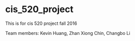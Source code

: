 # cis_520_project

This is for cis 520 project fall 2016

Team members: Kevin Huang, Zhan Xiong Chin, Changbo Li
